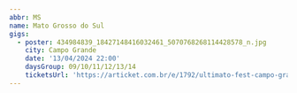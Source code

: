 ```yaml
---
abbr: MS
name: Mato Grosso do Sul
gigs:
  - poster: 434984839_18427148416032461_5070768268114428578_n.jpg
    city: Campo Grande
    date: '13/04/2024 22:00'
    daysGroup: 09/10/11/12/13/14
    ticketsUrl: 'https://articket.com.br/e/1792/ultimato-fest-campo-grande-ms'
---
```



